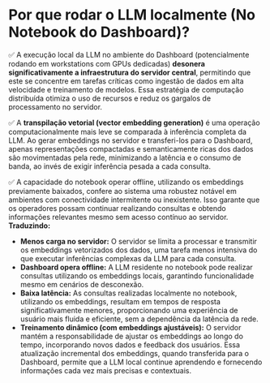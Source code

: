 # Por que rodar o LLM localmente (No Notebook do Dashboard)?

✅ A execução local da LLM no ambiente do Dashboard (potencialmente rodando em workstations com GPUs dedicadas) **desonera significativamente a infraestrutura do servidor central**, permitindo que este se concentre em tarefas críticas como ingestão de dados em alta velocidade e treinamento de modelos. Essa estratégia de computação distribuída otimiza o uso de recursos e reduz os gargalos de processamento no servidor.&#x20;

✅ A **transpilação vetorial (vector embedding generation)** é uma operação computacionalmente mais leve se comparada à inferência completa da LLM. Ao gerar embeddings no servidor e transferi-los para o Dashboard, apenas representações compactadas e semanticamente ricas dos dados são movimentadas pela rede, minimizando a latência e o consumo de banda, ao invés de exigir inferência pesada a cada consulta.&#x20;

✅ A capacidade do notebook operar offline, utilizando os embeddings previamente baixados, confere ao sistema uma robustez notável em ambientes com conectividade intermitente ou inexistente. Isso garante que os operadores possam continuar realizando consultas e obtendo informações relevantes mesmo sem acesso contínuo ao servidor. **Traduzindo:**&#x20;

* **Menos carga no servidor:** O servidor se limita a processar e transmitir os embeddings vetorizados dos dados, uma tarefa menos intensiva do que executar inferências complexas da LLM para cada consulta.&#x20;
* **Dashboard opera offline:** A LLM residente no notebook pode realizar consultas utilizando os embeddings locais, garantindo funcionalidade mesmo em cenários de desconexão.&#x20;
* **Baixa latência:** As consultas realizadas localmente no notebook, utilizando os embeddings, resultam em tempos de resposta significativamente menores, proporcionando uma experiência de usuário mais fluida e eficiente, sem a dependência da latência da rede.&#x20;
* **Treinamento dinâmico (com embeddings ajustáveis):** O servidor mantém a responsabilidade de ajustar os embeddings ao longo do tempo, incorporando novos dados e feedback dos usuários. Essa atualização incremental dos embeddings, quando transferida para o Dashboard, permite que a LLM local continue aprendendo e fornecendo informações cada vez mais precisas e contextuais.
